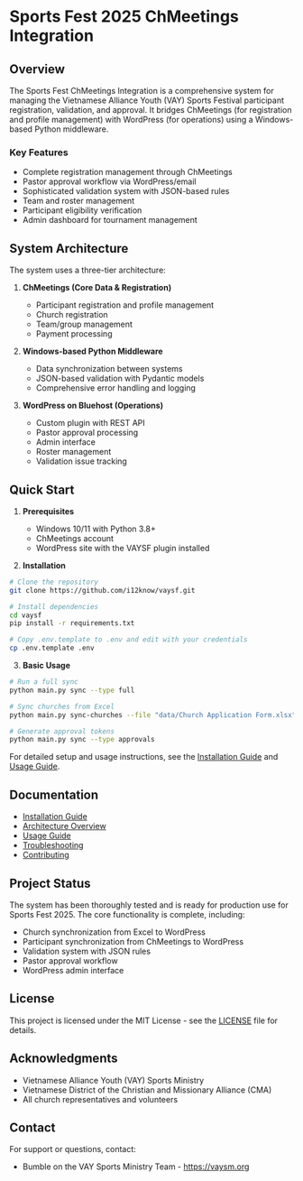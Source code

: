 # Sports Fest 2025 ChMeetings Integration

## Overview

The Sports Fest ChMeetings Integration is a comprehensive system for managing the Vietnamese Alliance Youth (VAY) Sports Festival participant registration, validation, and approval. It bridges ChMeetings (for registration and profile management) with WordPress (for operations) using a Windows-based Python middleware.

### Key Features

- Complete registration management through ChMeetings
- Pastor approval workflow via WordPress/email
- Sophisticated validation system with JSON-based rules
- Team and roster management
- Participant eligibility verification
- Admin dashboard for tournament management

## System Architecture

The system uses a three-tier architecture:

1. **ChMeetings (Core Data & Registration)**
   - Participant registration and profile management
   - Church registration
   - Team/group management
   - Payment processing

2. **Windows-based Python Middleware**
   - Data synchronization between systems
   - JSON-based validation with Pydantic models
   - Comprehensive error handling and logging

3. **WordPress on Bluehost (Operations)**
   - Custom plugin with REST API
   - Pastor approval processing
   - Admin interface
   - Roster management
   - Validation issue tracking

## Quick Start

1. **Prerequisites**
   - Windows 10/11 with Python 3.8+
   - ChMeetings account
   - WordPress site with the VAYSF plugin installed

2. **Installation**

```bash
# Clone the repository
git clone https://github.com/i12know/vaysf.git

# Install dependencies
cd vaysf
pip install -r requirements.txt

# Copy .env.template to .env and edit with your credentials
cp .env.template .env
```

3. **Basic Usage**

```bash
# Run a full sync
python main.py sync --type full

# Sync churches from Excel
python main.py sync-churches --file "data/Church Application Form.xlsx"

# Generate approval tokens
python main.py sync --type approvals
```

For detailed setup and usage instructions, see the [Installation Guide](INSTALLATION.md) and [Usage Guide](USAGE.md).

## Documentation

- [Installation Guide](INSTALLATION.md)
- [Architecture Overview](ARCHITECTURE.md)
- [Usage Guide](USAGE.md)
- [Troubleshooting](TROUBLESHOOTING.md)
- [Contributing](CONTRIBUTING.md)

## Project Status

The system has been thoroughly tested and is ready for production use for Sports Fest 2025. The core functionality is complete, including:

- Church synchronization from Excel to WordPress
- Participant synchronization from ChMeetings to WordPress
- Validation system with JSON rules
- Pastor approval workflow
- WordPress admin interface

## License

This project is licensed under the MIT License - see the [LICENSE](LICENSE) file for details.

## Acknowledgments

- Vietnamese Alliance Youth (VAY) Sports Ministry
- Vietnamese District of the Christian and Missionary Alliance (CMA)
- All church representatives and volunteers

## Contact

For support or questions, contact:
- Bumble on the VAY Sports Ministry Team - https://vaysm.org

